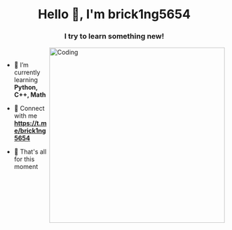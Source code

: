 <h1 align="center">Hello 🖖, I'm brick1ng5654</h1>
<h3 align="center">I try to learn something new!</h3>
<img align="right" alt="Coding" width="400" src="https://media1.giphy.com/media/v1.Y2lkPTc5MGI3NjExNm9nZ2VsdDl3d3A4cDcwMm5wMnA5YnYyMXNtMnZ5cW1vOGxyMm43cCZlcD12MV9pbnRlcm5hbF9naWZfYnlfaWQmY3Q9Zw/MDJ9IbxxvDUQM/giphy.webp">

⠀

- 🐸 I’m currently learning **Python, C++, Math**

- 🐝 Connect with me **https://t.me/brick1ng5654**

- 🐛 That's all for this moment
